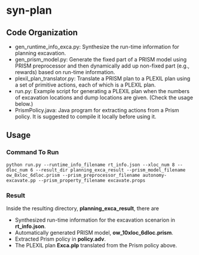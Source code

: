 # syn-plan

## Code Organization
   * gen_runtime_info_exca.py: Synthesize the run-time information for planning excavation.
   * gen_prism_model.py: Generate the fixed part of a PRISM model using PRISM preprocessor and then dynamically add up non-fixed part (e.g., rewards) based on run-time information.
   * plexil_plan_translator.py: Translate a PRISM plan to a PLEXIL plan using a set of primitive actions, each of which is a PLEXIL plan.
   * run.py: Example script for generating a PLEXIL plan when the numbers of excavation locations and dump locations are given. (Check the usage below.)
   * PrismPolicy.java: Java program for extracting actions from a Prism policy. It is suggested to compile it locally before using it.

## Usage
### Command To Run
`python run.py --runtime_info_filename rt_info.json --xloc_num 8 --dloc_num 6 --result_dir planning_exca_result --prism_model_filename ow_8xloc_6dloc.prism --prism_preprocessor_filename autonomy-excavate.pp --prism_property_filename excavate.props`
### Result
Inside the resulting directory, **planning_exca_result**, there are
   * Synthesized run-time information for the excavation scenarion in **rt_info.json**.
   * Automatically generated PRISM model, **ow_10xloc_6dloc.prism**.
   * Extracted Prism policy in **policy.adv**.
   * The PLEXIL plan **Exca.plp** translated from the Prism policy above.

